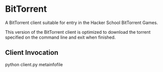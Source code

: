 BitTorrent
==========

A BitTorrent client suitable for entry in the Hacker School BitTorrent Games.

This version of the BitTorrent client is optimized to download the torrent specified on the command line and exit when finished.

Client Invocation
-----------------

python client.py metainfofile
